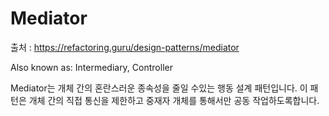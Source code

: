 # Mediator

출처 : https://refactoring.guru/design-patterns/mediator

Also known as: Intermediary, Controller

Mediator는 개체 간의 혼란스러운 종속성을 줄일 수있는 행동 설계 패턴입니다. 
이 패턴은 개체 간의 직접 통신을 제한하고 중재자 개체를 통해서만 공동 작업하도록합니다.


